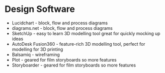 # Design Software

- Lucidchart - block, flow and process diagrams
- diagrams.net - block, flow and process diagrams
- SketchUp - easy to learn 3D modelling tool great for quickly mocking up ideas
- AutoDesk Fusion360 - feature-rich 3D modelling tool, perfect for modelling for 3D printing
- Balsamiq - wireframing
- Plot - geared for film storyboards so more features
- Storyboarder - geared for film storyboards so more features 
